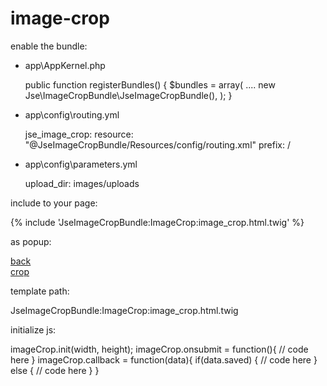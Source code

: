# image-crop

enable the bundle: 

  - app\AppKernel.php
  
      public function registerBundles()
      {
        $bundles = array(
          ....
          new Jse\ImageCropBundle\JseImageCropBundle(),
        );
      }
  
  
  - app\config\routing.yml
  
      jse_image_crop:
          resource: "@JseImageCropBundle/Resources/config/routing.xml"
          prefix:   /
      
  - app\config\parameters.yml
  
      upload_dir: images/uploads



include to your page:

  {% include 'JseImageCropBundle:ImageCrop:image_crop.html.twig' %}


as popup:
  
  <script type="text/javascript">
      $(function(){
          $(".ajax").colorbox({title: false});
      });
  </script>
  <a href="{{ path('jse_image_crop_sample') }}">back</a>
  <br />
  <a title="Crop" href="{{ path('jse_image_crop_popup') }}" class="ajax cboxElement">crop</a>
  
  
template path:
  
  JseImageCropBundle:ImageCrop:image_crop.html.twig
  
  

initialize js:
  
  imageCrop.init(width, height);
  imageCrop.onsubmit = function(){
      // code here
  }
  imageCrop.callback = function(data){
      if(data.saved) {
          // code here
      } else {
          // code here
      }
  }

